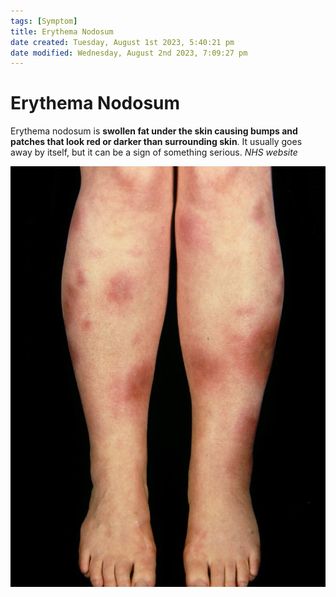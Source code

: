 ```yaml
---
tags: [Symptom]
title: Erythema Nodosum
date created: Tuesday, August 1st 2023, 5:40:21 pm
date modified: Wednesday, August 2nd 2023, 7:09:27 pm
---
```




# Erythema Nodosum

Erythema nodosum is **swollen fat under the skin causing bumps and patches that look red or darker than surrounding skin**. It usually goes away by itself, but it can be a sign of something serious. _NHS website_

![|325](z_attachments/325-3.png)
